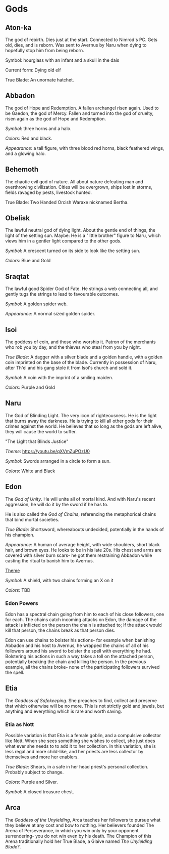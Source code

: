 # Gods

## Aton-ka

The god of rebirth. Dies just at the start. Connected to Nimrod's PC.
Gets old, dies, and is reborn. Was sent to Avernus by Naru when
dying to hopefully stop him from being reborn.

Symbol: hourglass with an infant and a skull in the dais

Current form: Dying old elf

True Blade: An unornate hatchet.

## Abbadon

The god of Hope and Redemption. A fallen archangel risen again.
Used to be Gaedon, the god of Mercy. 
Fallen and turned into the god of cruelty,
risen again as the god of Hope and Redemption.

*Symbol*: three horns and a halo.

*Colors*: Red and black.

*Appearance*: a tall figure, with three blood red horns, black feathered wings, and a glowing halo.

## Behemoth

The chaotic evil god of nature. All about nature defeating man and overthrowing
civilization. Cities will be overgrown, ships lost in storms, fields ravaged
by pests, livestock hunted.

True Blade: Two Handed Orcish Waraxe nicknamed Bertha.

## Obelisk

The lawful neutral god of dying light. About the gentle end of things, the light
of the setting sun.
Maybe: He is a "little brother" figure to Naru, which views him in a gentler
light compared to the other gods.

*Symbol*: A crescent turned on its side to look like the setting sun.

*Colors*: Blue and Gold

## Sraqtat

The lawful good Spider God of Fate. He strings a web connecting all, and gently 
tugs the strings to lead to favourable outcomes.

*Symbol*: A golden spider web.

*Appearance*: A normal sized golden spider.

## Isoi
The goddess of coin, and those who worship it. Patron
of the merchants who rob you by day, and the 
thieves who steal from you by night.

*True Blade*: A dagger with a silver blade and a golden handle, with a golden
coin imprinted on the base of the blade. Currently in possession of Naru, after
Th'el and his gang stole it from Isoi's church and sold it. 

*Symbol*: A coin with the imprint of a smiling maiden.

*Colors*: Purple and Gold

## Naru

The God of Blinding Light. The very icon of righteousness. He is the light
that burns away the darkness. He is trying to kill all other gods for their
crimes against the world. He believes that so long as the gods are left alive,
they will cause the world to suffer. 

"The Light that Blinds Justice"

*Theme*: https://youtu.be/qXVmZuPOzU0

*Symbol*: Swords arranged in a circle to form a sun.

*Colors*: White and Black

## Edon

The *God of Unity*. He will unite all of mortal kind. And with Naru's recent
aggression, he will do it by the sword if he has to.

He is also called the *God of Chains*, referencing the metaphorical chains that bind
mortal societies.

*True Blade*: Shortsword, whereabouts undecided, potentially in the hands of his
champion.

*Appearance*: A human of average height, with wide shoulders, short black hair,
and brown eyes. He looks to be in his late 20s. His chest and arms are covered
with silver burn scars- he got them restraining Abbadon while casting the ritual
to banish him to Avernus.

[Theme](https://youtu.be/mPTCq3LiZSE)

*Symbol*: A shield, with two chains forming an X on it

*Colors*: TBD

### Edon Powers
Edon has a spectral chain going from him to each of his close followers, one for each.
The chains catch incoming attacks on Edon, the damage of the attack is inflicted on the
person the chain is attached to; If the attack would kill that person, the chains break
as that person dies.

Edon can use chains to bolster his actions- for example when banishing Abbadon and his
host to Avernus, he wrapped the chains of all of his followers around his sword to bolster
the spell with everything he had.
Bolstering his actions in such a way takes a toll on the attached person, potentially
breaking the chain and killing the person. In the previous example, all the chains broke-
none of the participating followers survived the spell.

## Etia

The *Goddess of Safekeeping*. She preaches to find, collect and preserve that
which otherwise will be no more. This is not strictly gold and jewels, but
anything and everything which is rare and worth saving. 

### Etia as Nott
Possible variation is that Etia is a female goblin, and a compulsive collector
like Nott. When she sees something she wishes to collect, she just does what
ever she needs to to add it to her collection. In this variation, she is less
regal and more child-like, and her priests are less collector by themselves and
more her enablers. 

*True Blade*: Shears, in a safe in her head priest's personal collection. Probably
subject to change.

*Colors*: Purple and Silver.

*Symbol*: A closed treasure chest.

## Arca

The *Goddess of the Unyielding*, Arca teaches her followers to pursue what they
believe at any cost and bow to nothing. Her believers founded The Arena of
Perseverance, in which you win only by your opponent surrendering- you do not
win even by his death. The Champion of this Arena traditionally hold her True
Blade, a Glaive named _The Unyielding Blade?_.
